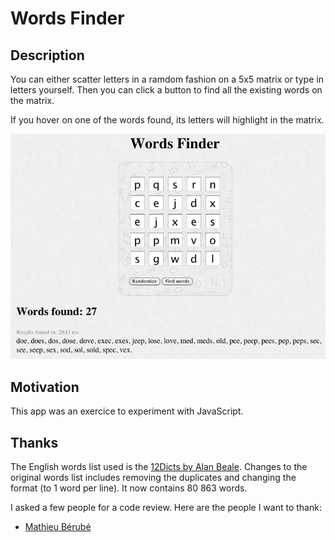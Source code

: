 # Words Finder

## Description

You can either scatter letters in a ramdom fashion on a 5x5 matrix or type in letters yourself. Then you can click a button to find all the existing words on the matrix. 

If you hover on one of the words found, its letters will highlight in the matrix.

![screenshot](doc/screenshot.jpg)


## Motivation

This app was an exercice to experiment with JavaScript.


## Thanks

The English words list used is the [12Dicts by Alan Beale](http://wordlist.aspell.net/12dicts/). Changes to the original words list includes removing the duplicates and changing the format (to 1 word per line). It now contains 80 863 words.

I asked a few people for a code review. Here are the people I want to thank:

* [Mathieu Bérubé](https://github.com/mberube)
